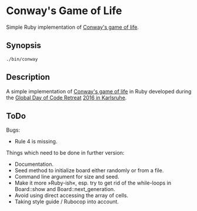 # Conway's Game of Life
Simple Ruby implementation of [Conway's game of life][1].

## Synopsis
    ./bin/conway

## Description
A simple implementation of [Conway's game of life][1] in Ruby developed during the [Global Day of Code Retreat][2] [2016 in Karlsruhe][3].

## ToDo
Bugs:

* Rule 4 is missing.

Things which need to be done in further version:

* Documentation.
* Seed method to initialize board either randomly or from a file.
* Command line argument for size and seed.
* Make it more »Ruby-ish«, esp. try to get rid of the while-loops in Board::show and Board::next_generation.
* Avoid using direct accessing the array of cells.
* Taking style guide / Rubocop into account.

[1]: https://en.wikipedia.org/wiki/Conway%27s_Game_of_Life
[2]: http://globalday.coderetreat.org
[3]: https://www.softwerkskammer.org/activities/ka-gdcr-16